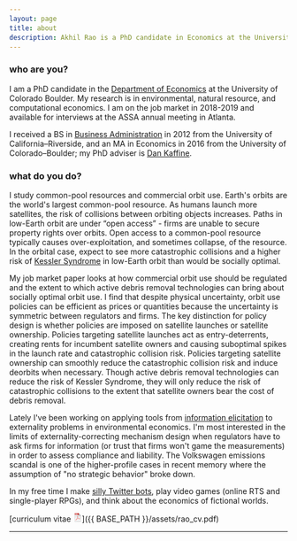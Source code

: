 ```yaml
---
layout: page
title: about
description: Akhil Rao is a PhD candidate in Economics at the University of Colorado - Boulder; research in environmental and natural resource economics
---
```


### who are you?

I am a PhD candidate in the
[Department of Economics](https://www.colorado.edu/Economics/)
at the University of Colorado Boulder. My research is
in environmental, natural resource, and computational economics. I am on the job market in 2018-2019 and available for interviews at the ASSA annual meeting in Atlanta.

I received a BS in [Business Administration](https://soba.ucr.edu/)
in 2012 from the
University of California&ndash;Riverside, and an
MA in Economics in 2016 from the
University of Colorado&ndash;Boulder; my PhD adviser is
[Dan Kaffine](http://spot.colorado.edu/~daka9342/).

### what do you do?

I study common-pool resources and commercial orbit use. Earth's orbits are the world's largest common-pool resource. As humans launch more satellites, the risk of collisions between orbiting objects increases. Paths in low-Earth orbit are under &ldquo;open access&rdquo; - firms are unable to secure property rights over orbits. Open access to a common-pool resource typically causes over-exploitation, and sometimes collapse, of the resource. In the orbital case, expect to see more catastrophic collisions and a higher risk of [Kessler Syndrome](https://en.wikipedia.org/wiki/Kessler_syndrome) in low-Earth orbit than would be socially optimal.

My job market paper looks at how commercial orbit use should be regulated and the extent to which active debris removal technologies can bring about socially optimal orbit use. I find that despite physical uncertainty, orbit use policies can be efficient as prices or quantities because the uncertainty is symmetric between regulators and firms. The key distinction for policy design is whether policies are imposed on satellite launches or satellite ownership. Policies targeting satellite launches act as entry-deterrents, creating rents for incumbent satellite owners and causing suboptimal spikes in the launch rate and catastrophic collision risk. Policies targeting satellite ownership can smoothly reduce the catastrophic collision risk and induce deorbits when necessary. Though active debris removal technologies can reduce the risk of Kessler Syndrome, they will only reduce the risk of catastrophic collisions to the extent that satellite owners bear the cost of debris removal.

Lately I've been working on applying tools from [information elicitation](https://sites.google.com/site/informationelicitation/) to externality problems in environmental economics. I'm most interested in the limits of externality-correcting mechanism design when regulators have to ask firms for information (or trust that firms won't game the measurements) in order to assess compliance and liability. The Volkswagen emissions scandal is one of the higher-profile cases in recent memory where the assumption of "no strategic behavior" broke down. <!--, with [nontrivial public health consequences](http://iopscience.iop.org/article/10.1088/1748-9326/aa5987).-->

In my free time I make [silly Twitter bots](https://twitter.com/bakRabot), play video games (online RTS and single-player RPGs), and think about the economics of fictional worlds.

[curriculum vitae ![CV as pdf](icons16/pdf-icon.png)]({{ BASE_PATH }}/assets/rao_cv.pdf)<br/>
<!-- [orcid](https://orcid.org): [0000-0002-4914-6671](https://orcid.org/0000-0002-4914-6671)<br/>
[google scholar](https://scholar.google.com/citations?sortby=pubdate&hl=en&user=42tCp5UAAAAJ&view_op=list_works)<br/>
[impactstory](https://impactstory.org/u/0000-0002-4914-6671) -->

---
